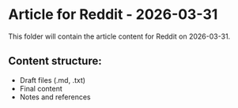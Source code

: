 # Article for Reddit - 2026-03-31

This folder will contain the article content for Reddit on 2026-03-31.

## Content structure:
- Draft files (.md, .txt)
- Final content
- Notes and references
